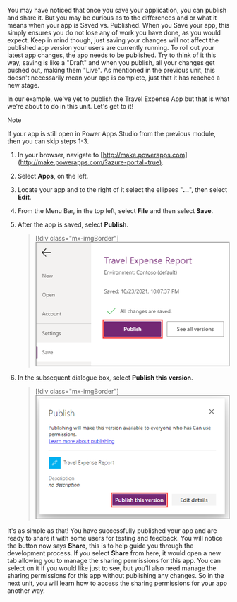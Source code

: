 You may have noticed that once you save your application, you can publish and share it. But you may be curious as to the differences and or what it means when your app is Saved vs. Published. When you Save your app, this simply ensures you do not lose any of work you have done, as you would expect. Keep in mind though, just saving your changes will not affect the published app version your users are currently running. To roll out your latest app changes, the app needs to be published. Try to think of it this way, saving is like a "Draft" and when you publish, all your changes get pushed out, making them "Live". As mentioned in the previous unit, this doesn't necessarily mean your app is complete, just that it has reached a new stage.

In our example, we've yet to publish the Travel Expense App but that is what we're about to do in this unit. Let's get to it!

> [!NOTE]
> If your app is still open in Power Apps Studio from the previous module, then you can skip steps 1-3.

1. In your browser, navigate to [http://make.powerapps.com](http://make.powerapps.com/?azure-portal=true).

1. Select **Apps**, on the left.

1. Locate your app and to the right of it select the ellipses "**...**", then select **Edit**.

1. From the Menu Bar, in the top left, select **File** and then select **Save**.

1. After the app is saved, select **Publish**.

    > [!div class="mx-imgBorder"]
    > [![Screenshot of the Power Apps menu travel expense report app with the publish option highlighted.](../media/travel-expense-report.png)](../media/travel-expense-report.png#lightbox)

1. In the subsequent dialogue box, select **Publish this version**.

    > [!div class="mx-imgBorder"]
    > [![Screenshot of the publish this version button highlighted.](../media/publish-version.png)](../media/publish-version.png#lightbox)

It's as simple as that! You have successfully published your app and are ready to share it with some users for testing and feedback. You will notice the button now says **Share**, this is to help guide you through the development process. If you select **Share** from here, it would open a new tab allowing you to manage the sharing permissions for this app. You can select on it if you would like just to see, but you'll also need manage the sharing permissions for this app without publishing any changes. So in the next unit, you will learn how to access the sharing permissions for your app another way.
